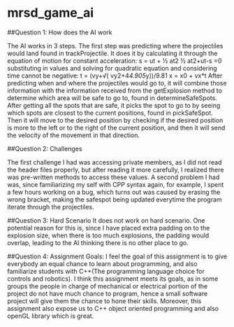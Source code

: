# mrsd_game_ai

##Question 1: How does the AI work

The AI works in 3 steps. The first step was predicting where the projectiles would land found in trackProjectile. It does it by calculating it through the equation of motion for constant acceleration:
s = ut + ½ at2
½ at2+ut-s =0
substituting in values and solving for quadratic equation and considering time cannot be negative:
t = (vy+√( vy2+4*4.905*y))/9.81
x = x0 + vx*t
After predicting when and where the projectiles would go to, it will combine those information with the information received from the getExplosion method to determine which area will be safe to go to, found in determineSafeSpots. After getting all the spots that are safe, it picks the spot to go to by seeing which spots are closest to the current positions, found in pickSafeSpot. Then it will move to the desired position by checking if the desired position is more to the left or to the right of the current position, and then it will send the velocity of the movement in that direction. 

##Question 2: Challenges

The first challenge I had was accessing private members, as I did not read the header files properly, but after reading it more carefully, I realized there was pre-written methods to access these values. A second problem I had was, since familiarizing my self with CPP syntax again, for example, I spent a few hours working on a bug, which turns out was caused by erasing the wrong bracket, making the safespot being updated everytime the program iterate through the projectiles.

##Question 3: Hard Scenario
It does not work on hard scenario. One potential reason for this is, since I have placed extra padding on to the explosion size, when there is too much explosions, the padding would overlap, leading to the AI thinking there is no other place to go.

##Question 4: Assignment Goals:
I feel the goal of this assignment is to give everybody an equal chance to learn about programming, and also familiarize students with C++(The programming language choice for controls and robotics). I think this assignment meets its goals, as in some groups the people in charge of mechanical or electrical portion of the project do not have much chance to program, hence a small software project will give them the chance to hone their skills. Moreover, this assignment also expose us to C++ object oriented programming and also openGL library which is great.
